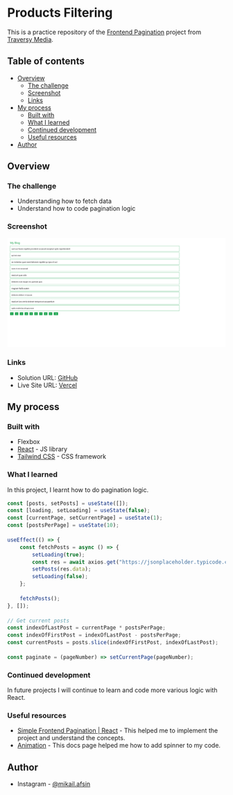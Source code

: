 # Products Filtering

This is a practice repository of the [Frontend Pagination](https://youtu.be/IYCa1F-OWmk?si=mz0wQYk77ZqdLHBB) project from [Traversy Media](https://www.youtube.com/@TraversyMedia).

## Table of contents

-   [Overview](#overview)
    -   [The challenge](#the-challenge)
    -   [Screenshot](#screenshot)
    -   [Links](#links)
-   [My process](#my-process)
    -   [Built with](#built-with)
    -   [What I learned](#what-i-learned)
    -   [Continued development](#continued-development)
    -   [Useful resources](#useful-resources)
-   [Author](#author)

## Overview

### The challenge

-   Understanding how to fetch data
-   Understand how to code pagination logic

### Screenshot

![](./screenshot/desktop.png)

### Links

-   Solution URL: [GitHub](https://github.com/mikailafsin/frontend-pagination-with-react)
-   Live Site URL: [Vercel](https://frontend-pagination-with-react.vercel.app/)

## My process

### Built with

-   Flexbox
-   [React](https://reactjs.org/) - JS library
-   [Tailwind CSS](https://tailwindcss.com/) - CSS framework

### What I learned

In this project, I learnt how to do pagination logic.

```jsx
const [posts, setPosts] = useState([]);
const [loading, setLoading] = useState(false);
const [currentPage, setCurrentPage] = useState(1);
const [postsPerPage] = useState(10);

useEffect(() => {
    const fetchPosts = async () => {
        setLoading(true);
        const res = await axios.get("https://jsonplaceholder.typicode.com/posts");
        setPosts(res.data);
        setLoading(false);
    };

    fetchPosts();
}, []);

// Get current posts
const indexOfLastPost = currentPage * postsPerPage;
const indexOfFirstPost = indexOfLastPost - postsPerPage;
const currentPosts = posts.slice(indexOfFirstPost, indexOfLastPost);

const paginate = (pageNumber) => setCurrentPage(pageNumber);
```

### Continued development

In future projects I will continue to learn and code more various logic with React.

### Useful resources

-   [Simple Frontend Pagination | React](https://youtu.be/IYCa1F-OWmk?si=Hsji3883UummCMpS) - This helped me to implement the project and understand the concepts.
-   [Animation](https://tailwindcss.com/docs/animation) - This docs page helped me how to add spinner to my code.

## Author

-   Instagram - [@mikail.afsin](https://www.instagram.com/mikail.afsin)
